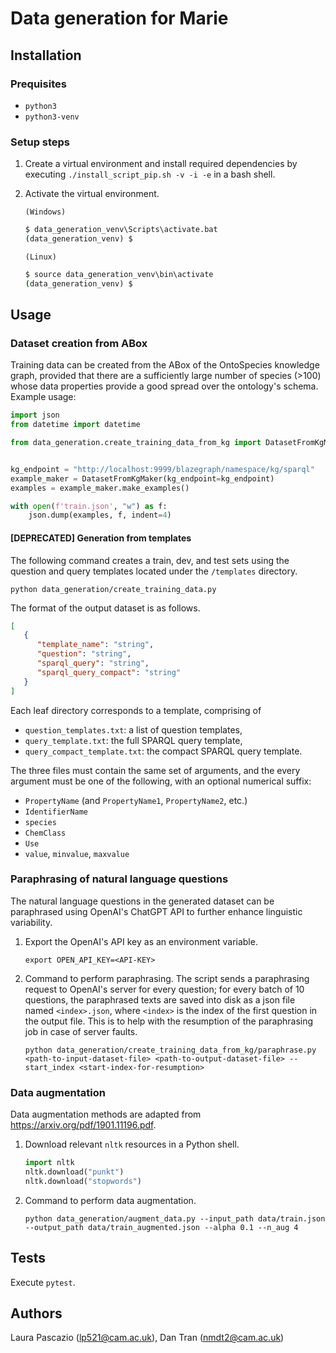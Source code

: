 # Data generation for Marie

## Installation

### Prequisites
- `python3`
- `python3-venv`

### Setup steps

1. Create a virtual environment and install required dependencies by executing `./install_script_pip.sh -v -i -e` in a bash shell. 
1. Activate the virtual environment.

   `(Windows)`

   ```cmd
   $ data_generation_venv\Scripts\activate.bat
   (data_generation_venv) $
   ```

   `(Linux)`

   ```cmd
   $ source data_generation_venv\bin\activate
   (data_generation_venv) $
   ```

## Usage

### Dataset creation from ABox

Training data can be created from the ABox of the OntoSpecies knowledge graph, provided that there are a sufficiently large number of species (>100) whose data properties provide a good spread over the ontology's schema. Example usage:

```python
import json
from datetime import datetime

from data_generation.create_training_data_from_kg import DatasetFromKgMaker


kg_endpoint = "http://localhost:9999/blazegraph/namespace/kg/sparql"
example_maker = DatasetFromKgMaker(kg_endpoint=kg_endpoint)
examples = example_maker.make_examples()

with open(f'train.json', "w") as f:
    json.dump(examples, f, indent=4)
```

#### [DEPRECATED] Generation from templates

The following command creates a train, dev, and test sets using the question and query templates located under the `/templates` directory. 

```
python data_generation/create_training_data.py
```

The format of the output dataset is as follows.
```json
[
   {
      "template_name": "string",
      "question": "string",
      "sparql_query": "string",
      "sparql_query_compact": "string"
   }
]
```

Each leaf directory corresponds to a template, comprising of
- `question_templates.txt`: a list of question templates,
- `query_template.txt`: the full SPARQL query template,
- `query_compact_template.txt`: the compact SPARQL query template.

The three files must contain the same set of arguments, and the every argument must be one of the following, with an optional numerical suffix:
- `PropertyName` (and `PropertyName1`, `PropertyName2`, etc.)
- `IdentifierName`
- `species`
- `ChemClass`
- `Use`
- `value`, `minvalue`, `maxvalue`

### Paraphrasing of natural language questions

The natural language questions in the generated dataset can be paraphrased using OpenAI's ChatGPT API to further enhance linguistic variability. 

1. Export the OpenAI's API key as an environment variable.

   ```
   export OPEN_API_KEY=<API-KEY>
   ```

1. Command to perform paraphrasing. The script sends a paraphrasing request to OpenAI's server for every question; for every batch of 10 questions, the paraphrased texts are saved into disk as a json file named `<index>.json`, where `<index>` is the index of the first question in the output file. This is to help with the resumption of the paraphrasing job in case of server faults.

   ```
   python data_generation/create_training_data_from_kg/paraphrase.py <path-to-input-dataset-file> <path-to-output-dataset-file> --start_index <start-index-for-resumption>
   ```

### Data augmentation

Data augmentation methods are adapted from https://arxiv.org/pdf/1901.11196.pdf. 

1. Download relevant `nltk` resources in a Python shell. 

   ```python
   import nltk
   nltk.download("punkt")
   nltk.download("stopwords")
   ```
   
1. Command to perform data augmentation.

   ```
   python data_generation/augment_data.py --input_path data/train.json --output_path data/train_augmented.json --alpha 0.1 --n_aug 4
   ```

## Tests

Execute `pytest`.

## Authors

Laura Pascazio (<lp521@cam.ac.uk>), Dan Tran (<nmdt2@cam.ac.uk>)